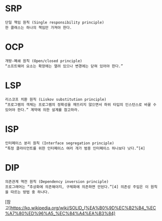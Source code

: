# SRP
```
단일 책임 원칙 (Single responsibility principle)
한 클래스는 하나의 책임만 가져야 한다.
```
# OCP	
```
개방-폐쇄 원칙 (Open/closed principle)
“소프트웨어 요소는 확장에는 열려 있으나 변경에는 닫혀 있어야 한다.”
```
# LSP	
```
리스코프 치환 원칙 (Liskov substitution principle)
“프로그램의 객체는 프로그램의 정확성을 깨뜨리지 않으면서 하위 타입의 인스턴스로 바꿀 수 있어야 한다.” 계약에 의한 설계를 참고하라.
```
# ISP	
```
인터페이스 분리 원칙 (Interface segregation principle)
“특정 클라이언트를 위한 인터페이스 여러 개가 범용 인터페이스 하나보다 낫다.”[4]
```
# DIP	
```
의존관계 역전 원칙 (Dependency inversion principle)
프로그래머는 “추상화에 의존해야지, 구체화에 의존하면 안된다.”[4] 의존성 주입은 이 원칙을 따르는 방법 중 하나다.
```
[참고]https://ko.wikipedia.org/wiki/SOLID_(%EA%B0%9D%EC%B2%B4_%EC%A7%80%ED%96%A5_%EC%84%A4%EA%B3%84)
